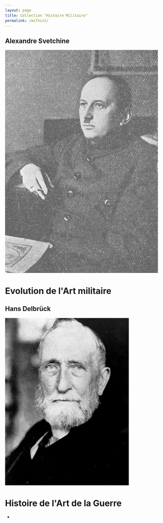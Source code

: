 ```yaml
---
layout: page
title: Collection "Histoire Militaire"
permalink: /milhist/
---
```


## Alexandre Svetchine

![Svetchine](svechin.jpg)

# Evolution de l'Art militaire


## Hans Delbrück

![Hans Delbrück](Delbruck.jpg)

# Histoire de l'Art de la Guerre

- 

